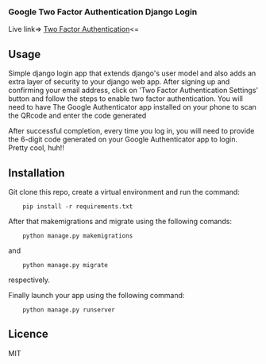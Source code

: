 ### Google Two Factor Authentication Django Login
Live link=> [Two Factor Authentication](http://shemtwofactor.herokuapp.com/)<=

## Usage

Simple django login app that extends django's user model and also adds an extra layer of security to your django web app. After signing up and confirming your email address, click on 'Two Factor Authentication Settings' button and follow the steps to enable two factor authentication. You will need to have The Google Authenticator app installed on your phone to scan the QRcode and enter the code generated

After successful completion, every time you log in, you will need to provide the 6-digit code generated on your Google Authenticator app to login. Pretty cool, huh!!

## Installation

Git clone this repo, create a virtual environment and run the command:

		pip install -r requirements.txt

After that makemigrations and migrate using the following comands:

		python manage.py makemigrations

and

		python manage.py migrate

respectively.

Finally launch your app using the following command:
		
		python manage.py runserver

## Licence

MIT



